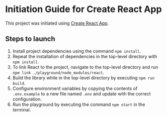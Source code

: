 # Initiation Guide for Create React App

This project was initiated using [Create React App](https://github.com/facebook/create-react-app).

## Steps to launch
1. Install project dependencies using the command `npm install`.
2. Repeat the installation of dependencies in the top-level directory with `npm install`.
3. To link React to the project, navigate to the top-level directory and run `npm link ./playground/node_modules/react`.
4. Build the library while in the top-level directory by executing `npm run build`.
5. Configure environment variables by copying the contents of `.env.example` to a new file named `.env` and update with the correct configuration.
6. Run the playground by executing the command `npm start` in the terminal.